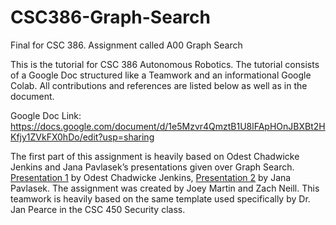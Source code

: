 # CSC386-Graph-Search

Final for CSC 386. Assignment called A00 Graph Search

This is the tutorial for CSC 386 Autonomous Robotics. The tutorial consists of a Google Doc structured like a Teamwork and an informational Google Colab. All contributions and references are listed below as well as in the document. 

Google Doc Link: https://docs.google.com/document/d/1e5Mzvr4QmztB1U8lFApHOnJBXBt2HKfjy1ZVkFX0hDo/edit?usp=sharing

The first part of this assignment is heavily based on Odest Chadwicke Jenkins and Jana Pavlasek’s presentations given over Graph Search. [Presentation 1](https://robotics102.github.io/lectures/rob102_09_navigation_global_search.pdf) by Odest Chadwicke Jenkins, [Presentation 2](https://robotics102.github.io/lectures/in-class/rob102_09_inclass_bfs.pdf) by Jana Pavlasek. The assignment was created by Joey Martin and Zach Neill. This teamwork is heavily based on the same template used specifically by Dr. Jan Pearce in the CSC 450 Security class.
